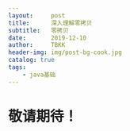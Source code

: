 ```yaml
---
layout:     post
title:      深入理解零拷贝
subtitle:   零拷贝
date:       2019-12-10
author:     TBKK
header-img: img/post-bg-cook.jpg
catalog: true
tags:
    - java基础
---
```



# 敬请期待！  

